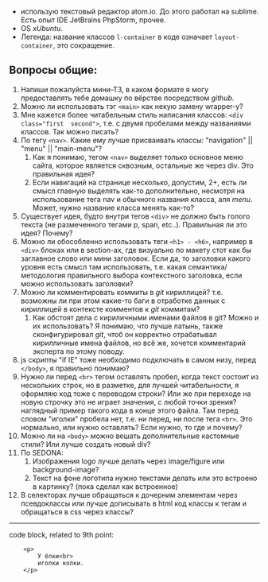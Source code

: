 -	использую текстовый редактор atom.io. До этого работал на sublime. Есть опыт IDE JetBrains PhpStorm, прочее.
-	OS *xUbuntu*.
-	Легенда: название классов `l-container` в коде означает `layout-container`, это сокращение.

Вопросы общие:
--------------

1.	Напиши пожалуйста мини-ТЗ, в каком формате я могу предоставлять тебе домашку по вёрстве посредством *github*.
2.	Можно ли использовать тэг `<main>` как некую замену wrapper-у?
3.	Мне кажется более читабельным стиль написания классов: `<div class="first  second">`, т.е. с двумя пробелами между названиями классов. Так можно писать?
4.	По тегу `<nav>`. Какие ему лучше присваивать классы: "navigation" || "menu" || "main-menu"?
	1.	Как я понимаю, тегом `<nav>` выделяет только основное меню сайта, которое является сквозным, остальные же через div. Это правильная идея?
	2.	Если навигаций на странице несколько, допустим, 2+, есть ли смысл главную выделять как-то дополнительно, несмотря на использование тега nav и обычного названия класса, аля *menu*. Может, нужно название класса менять как-то?
5.	Существует идея, будто внутри тегов `<div>` не должно быть голого текста (не размеченного тегами p, span, etc..). Правильная ли это идея? Почему?
6.	Можно ли обособленно использовать теги `<h1> - <h6>`, например в `<div>` блоках или в section-ах, где визуально по макету стот как бы заглавное слово или мини заголовок. Если да, то заголовки какого уровня есть смысл там использовать, т.е. какая семантика/методология правильного выбора контекстного заголовка, если можно использовать заголовки?
7.	Можно ли комментировать коммиты в *git* кириллицей? т.е. возможны ли при этом какие-то баги в отработке данных с кириллицей в контексте комментов к *git* коммитам?
	1.	Как обстоят дела с кириличными именами файлов в git? Можно и их использовать? Я понимаю, что лучше латынь, также сконфигурировал *git*, чтоб он корректно отрабатывал кирилличные имена файлов, но всё же, хочется комментарий эксперта по этому поводу.
8.	js скрипты "if IE" тоже необходимо подключать в самом низу, перед `</body>`, я правильно понимаю?
9.	Нужно ли перед `<br>` тегом оставлять пробел, когда текст состоит из нескольких строк, но в разметке, для лучшей читабельности, я оформляю код тоже с переводом строки? Или же при переходе на новую строчку это не играет значения, с любой точки зрения? наглядный пример такого кода в конце этого файла. Там перед словом "иголки" пробела нет, т.е. ни перед, ни после тега `<br>`. Это нормально, или нужно оставлять? Если нужно, то где и почему?
10.	Можно ли на `<body>` можно вешать дополнительные кастомные стили? Или лучше создать новый div?
11.	По SEDONA:
	1.	Изображения logo лучше делать через image/figure или background-image?
	2.	Текст на фоне логотипа нужно текстами делать или это встроено в картинку? (пока сделал как встроенное)
14.	В селекторах лучше обращаться к дочерним элементам через псевдоклассы или лучше дописывать в html код классы к тегам и обращаться в css через классы?

* * *
code block, related to 9th point:


	    <p>
	        У ёлки<br>
	        иголки колки.
	    </p>
